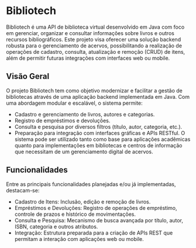 # Bibliotech
Bibliotech é uma API de biblioteca virtual desenvolvido em Java com foco em gerenciar, organizar e consultar informações sobre livros e outros recursos bibliográficos. Este projeto visa oferecer uma solução backend robusta para o gerenciamento de acervos, possibilitando a realização de operações de cadastro, consulta, atualização e remoção (CRUD) de itens, além de permitir futuras integrações com interfaces web ou mobile.

## Visão Geral

O projeto Bibliotech tem como objetivo modernizar e facilitar a gestão de bibliotecas através de uma aplicação backend implementada em Java. Com uma abordagem modular e escalável, o sistema permite:

- Cadastro e gerenciamento de livros, autores e categorias.
- Registro de empréstimos e devoluções.
- Consulta e pesquisa por diversos filtros (título, autor, categoria, etc.).
- Preparação para integração com interfaces gráficas e APIs RESTful.
O sistema pode ser utilizado tanto como base para aplicações acadêmicas quanto para implementações em bibliotecas e centros de informação que necessitam de um gerenciamento digital de acervos.

## Funcionalidades
Entre as principais funcionalidades planejadas e/ou já implementadas, destacam-se:

- Cadastro de Itens: Inclusão, edição e remoção de livros.
- Empréstimos e Devoluções: Registro de operações de empréstimo, controle de prazos e histórico de movimentações.
- Consulta e Pesquisa: Mecanismo de busca avançada por título, autor, ISBN, categoria e outros atributos.
- Integração: Estrutura preparada para a criação de APIs REST que permitam a interação com aplicações web ou mobile.
